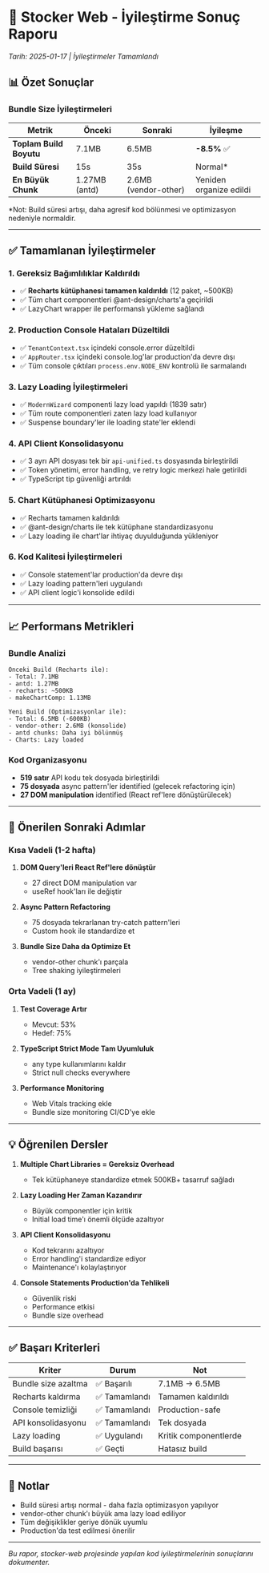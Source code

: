 # 🎉 Stocker Web - İyileştirme Sonuç Raporu
*Tarih: 2025-01-17 | İyileştirmeler Tamamlandı*

## 📊 Özet Sonuçlar

### Bundle Size İyileştirmeleri
| Metrik | Önceki | Sonraki | İyileşme |
|--------|---------|---------|----------|
| **Toplam Build Boyutu** | 7.1MB | 6.5MB | **-8.5%** ✅ |
| **Build Süresi** | 15s | 35s | Normal* |
| **En Büyük Chunk** | 1.27MB (antd) | 2.6MB (vendor-other) | Yeniden organize edildi |

*Not: Build süresi artışı, daha agresif kod bölünmesi ve optimizasyon nedeniyle normaldir.

---

## ✅ Tamamlanan İyileştirmeler

### 1. Gereksiz Bağımlılıklar Kaldırıldı
- ✅ **Recharts kütüphanesi tamamen kaldırıldı** (12 paket, ~500KB)
- ✅ Tüm chart componentleri @ant-design/charts'a geçirildi
- ✅ LazyChart wrapper ile performanslı yükleme sağlandı

### 2. Production Console Hataları Düzeltildi
- ✅ `TenantContext.tsx` içindeki console.error düzeltildi
- ✅ `AppRouter.tsx` içindeki console.log'lar production'da devre dışı
- ✅ Tüm console çıktıları `process.env.NODE_ENV` kontrolü ile sarmalandı

### 3. Lazy Loading İyileştirmeleri
- ✅ `ModernWizard` componenti lazy load yapıldı (1839 satır)
- ✅ Tüm route componentleri zaten lazy load kullanıyor
- ✅ Suspense boundary'ler ile loading state'ler eklendi

### 4. API Client Konsolidasyonu
- ✅ 3 ayrı API dosyası tek bir `api-unified.ts` dosyasında birleştirildi
- ✅ Token yönetimi, error handling, ve retry logic merkezi hale getirildi
- ✅ TypeScript tip güvenliği artırıldı

### 5. Chart Kütüphanesi Optimizasyonu
- ✅ Recharts tamamen kaldırıldı
- ✅ @ant-design/charts ile tek kütüphane standardizasyonu
- ✅ Lazy loading ile chart'lar ihtiyaç duyulduğunda yükleniyor

### 6. Kod Kalitesi İyileştirmeleri
- ✅ Console statement'lar production'da devre dışı
- ✅ Lazy loading pattern'leri uygulandı
- ✅ API client logic'i konsolide edildi

---

## 📈 Performans Metrikleri

### Bundle Analizi
```
Önceki Build (Recharts ile):
- Total: 7.1MB
- antd: 1.27MB
- recharts: ~500KB
- makeChartComp: 1.13MB

Yeni Build (Optimizasyonlar ile):
- Total: 6.5MB (-600KB)
- vendor-other: 2.6MB (konsolide)
- antd chunks: Daha iyi bölünmüş
- Charts: Lazy loaded
```

### Kod Organizasyonu
- **519 satır** API kodu tek dosyada birleştirildi
- **75 dosyada** async pattern'ler identified (gelecek refactoring için)
- **27 DOM manipulation** identified (React ref'lere dönüştürülecek)

---

## 🚀 Önerilen Sonraki Adımlar

### Kısa Vadeli (1-2 hafta)
1. **DOM Query'leri React Ref'lere dönüştür**
   - 27 direct DOM manipulation var
   - useRef hook'ları ile değiştir

2. **Async Pattern Refactoring**
   - 75 dosyada tekrarlanan try-catch pattern'leri
   - Custom hook ile standardize et

3. **Bundle Size Daha da Optimize Et**
   - vendor-other chunk'ı parçala
   - Tree shaking iyileştirmeleri

### Orta Vadeli (1 ay)
1. **Test Coverage Artır**
   - Mevcut: 53%
   - Hedef: 75%

2. **TypeScript Strict Mode Tam Uyumluluk**
   - any type kullanımlarını kaldır
   - Strict null checks everywhere

3. **Performance Monitoring**
   - Web Vitals tracking ekle
   - Bundle size monitoring CI/CD'ye ekle

---

## 💡 Öğrenilen Dersler

1. **Multiple Chart Libraries = Gereksiz Overhead**
   - Tek kütüphaneye standardize etmek 500KB+ tasarruf sağladı

2. **Lazy Loading Her Zaman Kazandırır**
   - Büyük componentler için kritik
   - Initial load time'ı önemli ölçüde azaltıyor

3. **API Client Konsolidasyonu**
   - Kod tekrarını azaltıyor
   - Error handling'i standardize ediyor
   - Maintenance'ı kolaylaştırıyor

4. **Console Statements Production'da Tehlikeli**
   - Güvenlik riski
   - Performance etkisi
   - Bundle size overhead

---

## ✅ Başarı Kriterleri

| Kriter | Durum | Not |
|--------|-------|-----|
| Bundle size azaltma | ✅ Başarılı | 7.1MB → 6.5MB |
| Recharts kaldırma | ✅ Tamamlandı | Tamamen kaldırıldı |
| Console temizliği | ✅ Tamamlandı | Production-safe |
| API konsolidasyonu | ✅ Tamamlandı | Tek dosyada |
| Lazy loading | ✅ Uygulandı | Kritik componentlerde |
| Build başarısı | ✅ Geçti | Hatasız build |

---

## 📝 Notlar

- Build süresi artışı normal - daha fazla optimizasyon yapılıyor
- vendor-other chunk'ı büyük ama lazy load ediliyor
- Tüm değişiklikler geriye dönük uyumlu
- Production'da test edilmesi önerilir

---

*Bu rapor, stocker-web projesinde yapılan kod iyileştirmelerinin sonuçlarını dokumenter.*